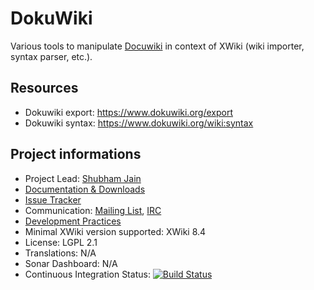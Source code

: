 # DokuWiki

Various tools to manipulate [Docuwiki](http://docuwiki.net/index.php?title=Main_Page) in context of XWiki (wiki importer, syntax parser, etc.).


## Resources

* Dokuwiki export: https://www.dokuwiki.org/export
* Dokuwiki syntax: https://www.dokuwiki.org/wiki:syntax

## Project informations

* Project Lead: [Shubham Jain](http://www.xwiki.org/xwiki/bin/view/XWiki/slayerjain)
* [Documentation & Downloads](http://extensions.xwiki.org/xwiki/bin/view/Extension/DokuWiki)
* [Issue Tracker](http://jira.xwiki.org/browse/DOKUWIKI)
* Communication: [Mailing List](http://dev.xwiki.org/xwiki/bin/view/Community/MailingLists), [IRC](http://dev.xwiki.org/xwiki/bin/view/Community/IRC)
* [Development Practices](http://dev.xwiki.org)
* Minimal XWiki version supported: XWiki 8.4
* License: LGPL 2.1
* Translations: N/A
* Sonar Dashboard: N/A
* Continuous Integration Status: [![Build Status](http://ci.xwiki.org/job/XWiki%20Contrib/job/dokuwiki/job/master/badge/icon)](http://ci.xwiki.org/job/XWiki%20Contrib/job/dokuwiki/job/master/)

